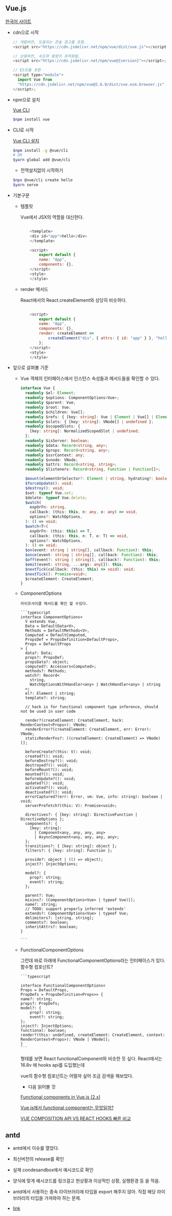 ## Vue.js

[한국어 사이트](https://kr.vuejs.org/v2/guide/index.html)

- cdn으로 시작

  ```javascript
  // 개발버전, 도움되는 콘솔 경고를 포함.
  <script src="https://cdn.jsdelivr.net/npm/vue/dist/vue.js"></script>;

  // 상용버전, 속도와 용량이 최적화됨.
  <script src="https://cdn.jsdelivr.net/npm/vue@{version}"></script>;

  // ES모듈 호환
  <script type="module">
    import Vue from
    "https://cdn.jsdelivr.net/npm/vue@2.6.0/dist/vue.esm.browser.js"
  </script>;
  ```

- npm으로 설치

  [Vue CLI](https://cli.vuejs.org/)

  ```bash
  $npm install vue
  ```

- CLI로 시작

  [Vue CLI 설치](https://cli.vuejs.org/guide/installation.html)

  ```bash
  $npm install -g @vue/cli
  # OR
  $yarn global add @vue/cli
  ```

  - 전역설치없이 시작하기

  ```bash
  $npx @vue/cli create hello
  $yarn serve
  ```

- 기본구문

  - 템플릿

    Vue에서 JSX의 역할을 대신한다.

    ```javascript

        <template>
        <div id="app">hello</div>
        </template>

        <script>
            export default {
            name: "App",
            components: {},
        </script>
        <style>
        </style>
    ```

  - render 메서드

    React에서의 React.createElement와 상당히 비슷하다.

    ```javascript

        <script>
            export default {
            name: "App",
            components: {},
            render: createElement =>
                createElement("div", { attrs: { id: "app" } }, "hello")
            };
        </script>
        <style>
        </style>
    ```

- 앞으로 살펴볼 기준

  - Vue 객체의 인터페이스에서 인스턴스 속성들과 메서드들을 확인할 수 있다.

    ```typescript
    interface Vue {
      readonly $el: Element;
      readonly $options: ComponentOptions<Vue>;
      readonly $parent: Vue;
      readonly $root: Vue;
      readonly $children: Vue[];
      readonly $refs: { [key: string]: Vue | Element | Vue[] | Element[] };
      readonly $slots: { [key: string]: VNode[] | undefined };
      readonly $scopedSlots: {
        [key: string]: NormalizedScopedSlot | undefined;
      };
      readonly $isServer: boolean;
      readonly $data: Record<string, any>;
      readonly $props: Record<string, any>;
      readonly $ssrContext: any;
      readonly $vnode: VNode;
      readonly $attrs: Record<string, string>;
      readonly $listeners: Record<string, Function | Function[]>;

      $mount(elementOrSelector?: Element | string, hydrating?: boolean): this;
      $forceUpdate(): void;
      $destroy(): void;
      $set: typeof Vue.set;
      $delete: typeof Vue.delete;
      $watch(
        expOrFn: string,
        callback: (this: this, n: any, o: any) => void,
        options?: WatchOptions,
      ): () => void;
      $watch<T>(
        expOrFn: (this: this) => T,
        callback: (this: this, n: T, o: T) => void,
        options?: WatchOptions,
      ): () => void;
      $on(event: string | string[], callback: Function): this;
      $once(event: string | string[], callback: Function): this;
      $off(event?: string | string[], callback?: Function): this;
      $emit(event: string, ...args: any[]): this;
      $nextTick(callback: (this: this) => void): void;
      $nextTick(): Promise<void>;
      $createElement: CreateElement;
    }
    ```

  - ComponentOptions

        라이프사이클 메서드를 확인 할 수있다.

        ```typescript
        interface ComponentOptions<
          V extends Vue,
          Data = DefaultData<V>,
          Methods = DefaultMethods<V>,
          Computed = DefaultComputed,
          PropsDef = PropsDefinition<DefaultProps>,
          Props = DefaultProps
        > {
          data?: Data;
          props?: PropsDef;
          propsData?: object;
          computed?: Accessors<Computed>;
          methods?: Methods;
          watch?: Record<
            string,
            WatchOptionsWithHandler<any> | WatchHandler<any> | string
          >;
          el?: Element | string;
          template?: string;

          // hack is for functional component type inference, should not be used in user code

          render?(createElement: CreateElement, hack: RenderContext<Props>): VNode;
          renderError?(createElement: CreateElement, err: Error): VNode;
          staticRenderFns?: ((createElement: CreateElement) => VNode)[];

          beforeCreate?(this: V): void;
          created?(): void;
          beforeDestroy?(): void;
          destroyed?(): void;
          beforeMount?(): void;
          mounted?(): void;
          beforeUpdate?(): void;
          updated?(): void;
          activated?(): void;
          deactivated?(): void;
          errorCaptured?(err: Error, vm: Vue, info: string): boolean | void;
          serverPrefetch?(this: V): Promise<void>;

          directives?: { [key: string]: DirectiveFunction | DirectiveOptions };
          components?: {
            [key: string]:
              | Component<any, any, any, any>
              | AsyncComponent<any, any, any, any>;
          };
          transitions?: { [key: string]: object };
          filters?: { [key: string]: Function };

          provide?: object | (() => object);
          inject?: InjectOptions;

          model?: {
            prop?: string;
            event?: string;
          };

          parent?: Vue;
          mixins?: (ComponentOptions<Vue> | typeof Vue)[];
          name?: string;
          // TODO: support properly inferred 'extends'
          extends?: ComponentOptions<Vue> | typeof Vue;
          delimiters?: [string, string];
          comments?: boolean;
          inheritAttrs?: boolean;
        }

        ```

  - FunctionalComponentOptions

    그런데 바로 아래에 FunctionalComponentOptions라는 인터페이스가 있다.
    함수형 컴포넌트?

        ```typescript

        interface FunctionalComponentOptions<
        Props = DefaultProps,
        PropDefs = PropsDefinition<Props>> {
        name?: string;
        props?: PropDefs;
        model?: {
            prop?: string;
            event?: string;
        };
        inject?: InjectOptions;
        functional: boolean;
        render?(this: undefined, createElement: CreateElement, context: RenderContext<Props>): VNode | VNode[];
        }
        ```

    형태를 보면 React functionalComponent와 비슷한 듯 싶다.
    React에서는 16.8v 에 hooks api를 도입했는데

    vue의 함수형 컴포넌트는 어떨까 싶어 조금 검색을 해보았다.

    - 다음 읽어볼 것

    [Functional components in Vue.js (2.x)](https://dev.to/vhoyer/functional-components-in-vue-js-20fl)

    [Vue.js에서 functional component는 무엇일까?](https://github.com/FEDevelopers/tech.description/wiki/Vue.js%EC%97%90%EC%84%9C-functional-component%EB%8A%94-%EB%AC%B4%EC%97%87%EC%9D%BC%EA%B9%8C%3F)

    [VUE COMPOSITION API VS REACT HOOKS 빠른 비교](https://hashinteractive.com/blog/vue-composition-api-vs-react-hooks-quick-comparison/)

## antd

- antd에서 이슈를 열었다.
- 최신버전의 release를 확인
- 실제 condesandbox에서 예시코드로 확인
- 양식에 맞게 예시코드를 링크걸고 현상황과 이상적인 상황, 실행환경 등 을 적음.

- antd에서 사용하는 종속 라이브러리에 타입을 export 해주지 않아. 직접 해당 라이브러리의 타입을 가져와야 하는 문제.

- [link](https://github.com/ant-design/ant-design/issues/25209)
